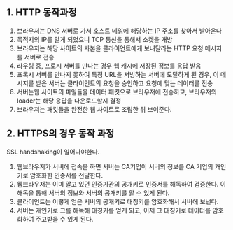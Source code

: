 ## 1. HTTP 동작과정
1. 브라우저는 DNS 서버로 가서 호스트 네임에 해당하는 IP 주소를 찾아서 받아온다
2. 목적지의 IP를 알게 되었으니 TCP 통신을 통해서 소켓을 개방
3. 브라우저는 해당 사이트의 사본을 클라이언트에게 보내달라는 HTTP 요청 메시지를 서버로 전송
4. 라우팅 중, 프로시 서버를 만나는 경우 웹 캐시에 저장된 정보를 응답 받음
5. 프록시 서버를 만나지 못하여 특정 URL을 서빙하는 서버에 도달하게 된 경우, 이 메시지를 받은 서버는 클라이언트의 요청을 승인하고 요청에 맞는 데이터를 전송
6. 서버는웹 사이트의 파일들을 데이터 패킷으로 브라우저에 전송하고, 브라우저의 loader는 해당 응답을 다운로드할지 결정
7. 브라우저는 패킷들을 완전한 웹 사이트로 조립한 뒤 보여준다.

## 2. HTTPS의 경우 동작 과정
SSL handshaking이 일어나야한다.
1. 웹브라우저가 서버에 접속을 하면 서버는 CA기업이 서버의 정보를 CA 기업의 개인 키로 암호화한 인증서를 전달한다.
2. 웹브라우저는 이미 알고 있던 인증기관의 공개키로 인증서를 해독하여 검증한다. 이 해독을 통해 서버의 정보와 서버의 공개키를 알 수 있게 된다.
3. 클라이언트는 이렇게 얻은 서버의 공개키로 대칭키를 암호화해서 서버에 보낸다.
4. 서버는 개인키로 그를 해독해 대칭키를 얻게 되고, 이제 그 대칭키로 데이터를 암호화하여 주고받을 수 있게 된다.